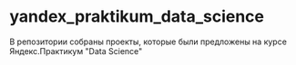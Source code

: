 # yandex_praktikum_data_science
В репозитории собраны проекты, которые были предложены на курсе Яндекс.Практикум "Data Science"
